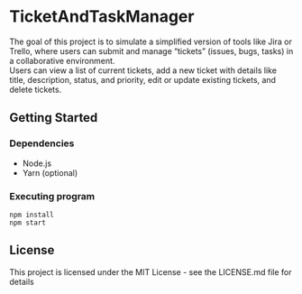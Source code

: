 # TicketAndTaskManager
The goal of this project is to simulate a simplified version of tools like Jira or Trello, where users can submit and manage “tickets” (issues, bugs, tasks) in a collaborative environment.<br>
Users can view a list of current tickets, add a new ticket with details like title, description, status, and priority, edit or update existing tickets, and delete tickets.

## Getting Started<br>
### Dependencies
* Node.js<br>
* Yarn (optional)<br>

### Executing program
```
npm install
npm start
```

## License
This project is licensed under the MIT License - see the LICENSE.md file for details
